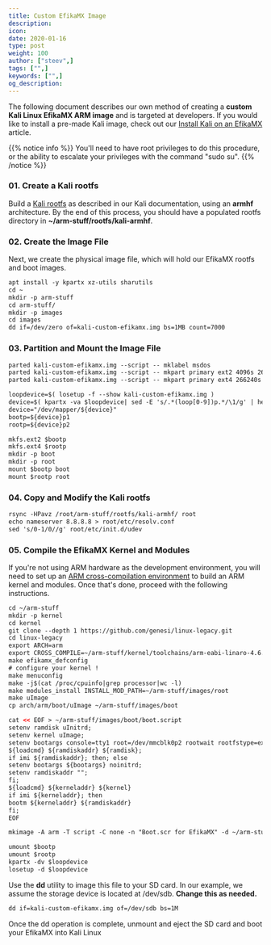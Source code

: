 ```yaml
---
title: Custom EfikaMX Image
description:
icon:
date: 2020-01-16
type: post
weight: 100
author: ["steev",]
tags: ["",]
keywords: ["",]
og_description:
---
```


The following document describes our own method of creating a **custom Kali Linux EfikaMX ARM image** and is targeted at developers. If you would like to install a pre-made Kali image, check out our [Install Kali on an EfikaMX](/docs/arm/kali-linux-efikamx/) article.

{{% notice info %}}
You'll need to have root privileges to do this procedure, or the ability to escalate your privileges with the command "sudo su".
{{% /notice %}}

### 01. Create a Kali rootfs

Build a [Kali rootfs](/docs/development/kali-linux-arm-chroot/) as described in our Kali documentation, using an **armhf** architecture. By the end of this process, you should have a populated rootfs directory in **~/arm-stuff/rootfs/kali-armhf**.

### 02. Create the Image File

Next, we create the physical image file, which will hold our EfikaMX rootfs and boot images.

```markdown
apt install -y kpartx xz-utils sharutils
cd ~
mkdir -p arm-stuff
cd arm-stuff/
mkdir -p images
cd images
dd if=/dev/zero of=kali-custom-efikamx.img bs=1MB count=7000
```

### 03. Partition and Mount the Image File

```markdown
parted kali-custom-efikamx.img --script -- mklabel msdos
parted kali-custom-efikamx.img --script -- mkpart primary ext2 4096s 266239s
parted kali-custom-efikamx.img --script -- mkpart primary ext4 266240s 100%
```

```markdown
loopdevice=$( losetup -f --show kali-custom-efikamx.img )
device=$( kpartx -va $loopdevice| sed -E 's/.*(loop[0-9])p.*/\1/g' | head -1 )
device="/dev/mapper/${device}"
bootp=${device}p1
rootp=${device}p2

mkfs.ext2 $bootp
mkfs.ext4 $rootp
mkdir -p boot
mkdir -p root
mount $bootp boot
mount $rootp root
```

### 04. Copy and Modify the Kali rootfs

```markdown
rsync -HPavz /root/arm-stuff/rootfs/kali-armhf/ root
echo nameserver 8.8.8.8 > root/etc/resolv.conf
sed 's/0-1/0//g' root/etc/init.d/udev
```

### 05. Compile the EfikaMX Kernel and Modules

If you're not using ARM hardware as the development environment, you will need to set up an [ARM cross-compilation environment](/docs/development/arm-cross-compilation-environment/) to build an ARM kernel and modules. Once that's done, proceed with the following instructions.

```html
cd ~/arm-stuff
mkdir -p kernel
cd kernel
git clone --depth 1 https://github.com/genesi/linux-legacy.git
cd linux-legacy
export ARCH=arm
export CROSS_COMPILE=~/arm-stuff/kernel/toolchains/arm-eabi-linaro-4.6.2/bin/arm-eabi-
make efikamx_defconfig
# configure your kernel !
make menuconfig
make -j$(cat /proc/cpuinfo|grep processor|wc -l)
make modules_install INSTALL_MOD_PATH=~/arm-stuff/images/root
make uImage
cp arch/arm/boot/uImage ~/arm-stuff/images/boot

cat << EOF > ~/arm-stuff/images/boot/boot.script
setenv ramdisk uInitrd;
setenv kernel uImage;
setenv bootargs console=tty1 root=/dev/mmcblk0p2 rootwait rootfstype=ext4 rw quiet;
${loadcmd} ${ramdiskaddr} ${ramdisk};
if imi ${ramdiskaddr}; then; else
setenv bootargs ${bootargs} noinitrd;
setenv ramdiskaddr "";
fi;
${loadcmd} ${kerneladdr} ${kernel}
if imi ${kerneladdr}; then
bootm ${kerneladdr} ${ramdiskaddr}
fi;
EOF

mkimage -A arm -T script -C none -n "Boot.scr for EfikaMX" -d ~/arm-stuff/images/boot/boot.script ~/arm-stuff/images/boot/boot.scr
```

```markdown
umount $bootp
umount $rootp
kpartx -dv $loopdevice
losetup -d $loopdevice
```

Use the **dd** utility to image this file to your SD card. In our example, we assume the storage device is located at /dev/sdb. **Change this as needed.**

```markdown
dd if=kali-custom-efikamx.img of=/dev/sdb bs=1M
```

Once the dd operation is complete, unmount and eject the SD card and boot your EfikaMX into Kali Linux
